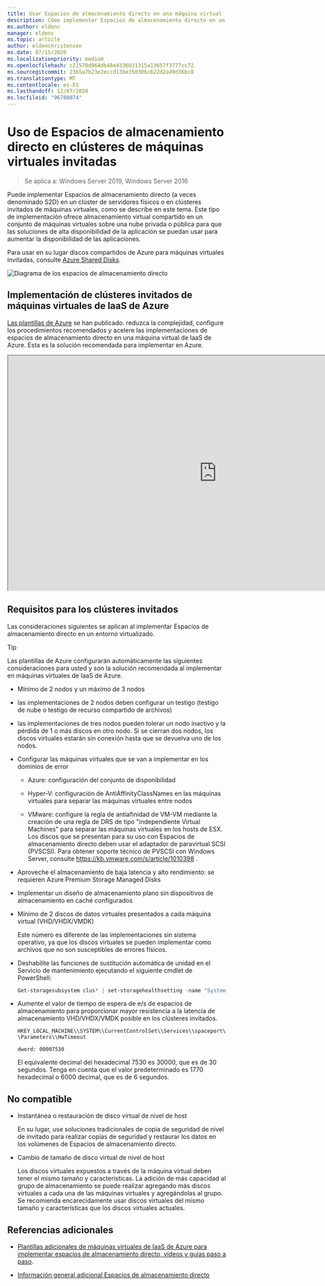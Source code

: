```yaml
---
title: Usar Espacios de almacenamiento directo en una máquina virtual
description: Cómo implementar Espacios de almacenamiento directo en un clúster invitado de máquina virtual, por ejemplo, en Microsoft Azure.
ms.author: eldenc
manager: eldenc
ms.topic: article
author: eldenchristensen
ms.date: 07/15/2020
ms.localizationpriority: medium
ms.openlocfilehash: c21570d964db48e4336031315a13657f3777cc72
ms.sourcegitcommit: 2365a7b23e2eccd13be350306c622d2ad9d36bc8
ms.translationtype: MT
ms.contentlocale: es-ES
ms.lasthandoff: 12/07/2020
ms.locfileid: "96788074"
---
```

# <a name="using-storage-spaces-direct-in-guest-virtual-machine-clusters"></a>Uso de Espacios de almacenamiento directo en clústeres de máquinas virtuales invitadas

> Se aplica a: Windows Server 2019, Windows Server 2016

Puede implementar Espacios de almacenamiento directo (a veces denominado S2D) en un clúster de servidores físicos o en clústeres invitados de máquinas virtuales, como se describe en este tema. Este tipo de implementación ofrece almacenamiento virtual compartido en un conjunto de máquinas virtuales sobre una nube privada o pública para que las soluciones de alta disponibilidad de la aplicación se puedan usar para aumentar la disponibilidad de las aplicaciones.

Para usar en su lugar discos compartidos de Azure para máquinas virtuales invitadas, consulte [Azure Shared Disks](/azure/virtual-machines/windows/disks-shared).

![Diagrama de los espacios de almacenamiento directo](media/storage-spaces-direct-in-vm/storage-spaces-direct-in-vm.png)

## <a name="deploying-in-azure-iaas-vm-guest-clusters"></a>Implementación de clústeres invitados de máquinas virtuales de IaaS de Azure

[Las plantillas de Azure](https://github.com/robotechredmond/301-storage-spaces-direct-md) se han publicado. reduzca la complejidad, configure los procedimientos recomendados y acelere las implementaciones de espacios de almacenamiento directo en una máquina virtual de IaaS de Azure. Esta es la solución recomendada para implementar en Azure.

<iframe src="https://channel9.msdn.com/Series/Microsoft-Hybrid-Cloud-Best-Practices-for-IT-Pros/Step-by-Step-Deploy-Windows-Server-2016-Storage-Spaces-Direct-S2D-Cluster-in-Microsoft-Azure/player" width="960" height="540" allowfullscreen></iframe>

## <a name="requirements-for-guest-clusters"></a>Requisitos para los clústeres invitados

Las consideraciones siguientes se aplican al implementar Espacios de almacenamiento directo en un entorno virtualizado.

> [!TIP]
> Las plantillas de Azure configurarán automáticamente las siguientes consideraciones para usted y son la solución recomendada al implementar en máquinas virtuales de IaaS de Azure.

- Mínimo de 2 nodos y un máximo de 3 nodos

- las implementaciones de 2 nodos deben configurar un testigo (testigo de nube o testigo de recurso compartido de archivos)

- las implementaciones de tres nodos pueden tolerar un nodo inactivo y la pérdida de 1 o más discos en otro nodo.  Si se cierran dos nodos, los discos virtuales estarán sin conexión hasta que se devuelva uno de los nodos.

- Configurar las máquinas virtuales que se van a implementar en los dominios de error

    - Azure: configuración del conjunto de disponibilidad

    - Hyper-V: configuración de AntiAffinityClassNames en las máquinas virtuales para separar las máquinas virtuales entre nodos

    - VMware: configure la regla de antiafinidad de VM-VM mediante la creación de una regla de DRS de tipo "independiente Virtual Machines" para separar las máquinas virtuales en los hosts de ESX. Los discos que se presentan para su uso con Espacios de almacenamiento directo deben usar el adaptador de paravirtual SCSI (PVSCSI). Para obtener soporte técnico de PVSCSI con Windows Server, consulte https://kb.vmware.com/s/article/1010398 .

- Aproveche el almacenamiento de baja latencia y alto rendimiento: se requieren Azure Premium Storage Managed Disks

- Implementar un diseño de almacenamiento plano sin dispositivos de almacenamiento en caché configurados

- Mínimo de 2 discos de datos virtuales presentados a cada máquina virtual (VHD/VHDX/VMDK)

    Este número es diferente de las implementaciones sin sistema operativo, ya que los discos virtuales se pueden implementar como archivos que no son susceptibles de errores físicos.

- Deshabilite las funciones de sustitución automática de unidad en el Servicio de mantenimiento ejecutando el siguiente cmdlet de PowerShell:

    ```powershell
    Get-storagesubsystem clus* | set-storagehealthsetting -name "System.Storage.PhysicalDisk.AutoReplace.Enabled" -value "False"
    ```

- Aumente el valor de tiempo de espera de e/s de espacios de almacenamiento para proporcionar mayor resistencia a la latencia de almacenamiento VHD/VHDX/VMDK posible en los clústeres invitados.

    `HKEY_LOCAL_MACHINE\\SYSTEM\\CurrentControlSet\\Services\\spaceport\\Parameters\\HwTimeout`

    `dword: 00007530`

    El equivalente decimal del hexadecimal 7530 es 30000, que es de 30 segundos. Tenga en cuenta que el valor predeterminado es 1770 hexadecimal o 6000 decimal, que es de 6 segundos.

## <a name="not-supported"></a>No compatible

- Instantánea o restauración de disco virtual de nivel de host

    En su lugar, use soluciones tradicionales de copia de seguridad de nivel de invitado para realizar copias de seguridad y restaurar los datos en los volúmenes de Espacios de almacenamiento directo.

- Cambio de tamaño de disco virtual de nivel de host

    Los discos virtuales expuestos a través de la máquina virtual deben tener el mismo tamaño y características. La adición de más capacidad al grupo de almacenamiento se puede realizar agregando más discos virtuales a cada una de las máquinas virtuales y agregándolas al grupo. Se recomienda encarecidamente usar discos virtuales del mismo tamaño y características que los discos virtuales actuales.

## <a name="additional-references"></a>Referencias adicionales

- [Plantillas adicionales de máquinas virtuales de IaaS de Azure para implementar espacios de almacenamiento directo, vídeos y guías paso a paso](https://techcommunity.microsoft.com/t5/Failover-Clustering/Deploying-IaaS-VM-Guest-Clusters-in-Microsoft-Azure/ba-p/372126).

- [Información general adicional Espacios de almacenamiento directo](./storage-spaces-direct-overview.md)
